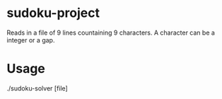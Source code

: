 # sudoku-project
Reads in a file of 9 lines countaining 9 characters.
A character can be a integer or a gap.

# Usage
./sudoku-solver [file]